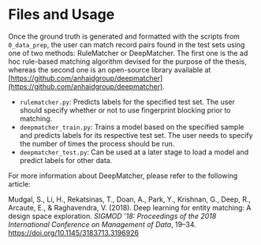 # Files and Usage

Once the ground truth is generated and formatted with the scripts from `0_data_prep`, the user can match record pairs found in the test sets using one of two methods: RuleMatcher or DeepMatcher. The first one is the ad hoc rule-based matching algorithm devised for the purpose of the thesis, whereas the second one is an open-source library available at [https://github.com/anhaidgroup/deepmatcher](https://github.com/anhaidgroup/deepmatcher).

* `rulematcher.py`: Predicts labels for the specified test set. The user should specify whether or not to use fingerprint blocking prior to matching.
* `deepmatcher_train.py`: Trains a model based on the specified sample and predicts labels for its respective test set. The user needs to specify the number of times the process should be run.
* `deepmatcher_test.py`: Can be used at a later stage to load a model and predict labels for other data.

For more information about DeepMatcher, please refer to the following article:

Mudgal, S., Li, H., Rekatsinas, T., Doan, A., Park, Y., Krishnan, G., Deep, R., Arcaute, E., & Raghavendra, V. (2018). Deep learning for entity matching: A design space exploration. *SIGMOD ’18: Proceedings of the 2018 International Conference on Management of Data*, 19–34. https://doi.org/10.1145/3183713.3196926
